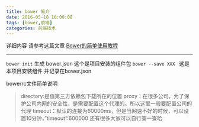 ```yaml
---
title: bower 简介
date: 2016-05-18 16:00:08
tags: [bower,前端]
categories: 前端技术
---
```


详细内容 请参考这篇文章
[Bower的简单使用教程](http://my.oschina.net/Nealyang/blog/632930?fromerr=3goAA2bF)

-------

`bower init` 生成 bower.json 这个是项目安装的组件包
`bower --save XXX ` 这是本项目安装组件 并记录在bower.json

bowerrc文件简单说明

>directory:是值第三方依赖包下载所在的位置
proxy：在很多公司，为了保护公司内网的安全性，是需要配置这个代理的。所以这里一般要配置公司的代理
timeout：默认的连接为60000ms，但是当网速不好的时候，可以设置10分钟，”timeout”:600000
还有很多大家可以自行查一查哈